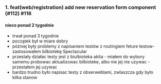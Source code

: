 ### 1. feat(web/registration) add new reservation form component (#112) #116 
#### nieco ponad 2 tygodnie
  - trwał ponad 3 tygodnie
  - początek był w miare dobry
  - później były problemy z napisaniem testów z routingiem feture testow- zastosowałem bilbiotekę Spectacular
  - przestały działac testy jest z biulbioteka akita - miałem do wybory samemu probowac aktualizowac bilbioteke, albo nie jej nie uzywac - przestałem jej uzywac
  - bardzo trudno było napisac testy z obserweblami, zwlaszcza gdy było kilka stanow
  
